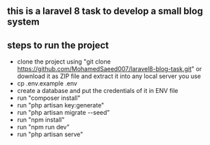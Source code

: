 ## this is a laravel 8 task to develop a small blog system

## steps to run the project
- clone the project using "git clone https://github.com/MohamedSaeed007/laravel8-blog-task.git" or download it as ZIP file and extract it into any local server you use
- cp .env.example .env
- create a database and put the credentials of it in ENV file
- run "composer install"
- run "php artisan key:generate"
- run "php artisan migrate --seed"
- run "npm install"
- run "npm run dev"
- run "php artisan serve"
